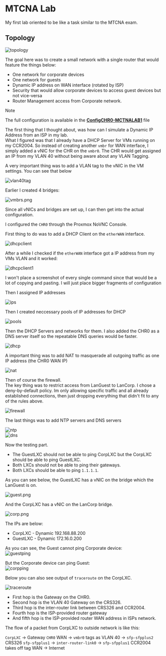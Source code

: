 # MTCNA Lab

My first lab oriented to be like a task similar to the MTCNA exam.

## Topology

![topology](./topology.png)


The goal here was to create a small network with a single router that would feature the things below:
*   One network for corporate devices
*   One network for guests
*   Dynamic IP address on WAN interface (rotated by ISP)
*   Security that would allow corporate devices to access guest devices but not vice-versa
*   Router Management access from Corporate network.

> [!NOTE] 
> The full configuration is available in the **[ConfigCHR0-MCTNALAB1](./ConfigCHR0-MTNALAB1.rsc)** file


The first thing that I thought about, was how can I simulate a Dynamic IP Address from an ISP in my lab.  
What I figured was that I already have a DHCP Server for VMs running on my CCR2004. 
So instead of creating another `vmbr` for WAN interface, I simply added a vNIC for the CHR on the `vmbr0`. 
The CHR would get assigned an IP from my VLAN 40 without being aware about any VLAN Tagging.  

A very important thing was to add a VLAN tag to the vNIC in the VM settings. You can see that below  

![vlan40tag](./vlan40tag.png)

Earlier I created 4 bridges:   


![vmbrs.png](./vmbrs.png)  

Since all vNICs and bridges are set up, I can then get into the actual configuration.  

I configured the `CHR0` through the Proxmox NoVNC Console.   

First thing to do was to add a DHCP Client on the `etherWAN` interface.

![dhcpclient](./dhcpclient.png)  

After a while I checked if the `etherWAN` interface got a IP address from my VMs VLAN and it worked:  

![dhcpclient1](./dhcpclientip.png)  

I won't place a screenshot of every single command since that would be a lot of copying and pasting. I will just place bigger fragments of configuration  

Then I assigned IP addresses

![ips](./ips.png)

Then I created neccessary pools of IP addresses for DHCP  

![pools](./pools.png)   

Then the DHCP Servers and networks for them. I also added the CHR0 as a DNS server itself so the repeatable DNS queries would be faster.  

![dhcp](./dhcp.png)   

A important thing was to add NAT to masquerade all outgoing traffic as one IP address (the CHR0 WAN IP)  

![nat](./nat.png)   

Then of course the firewall.  
The key thing was to restrict access from LanGuest to LanCorp. I chose a deny-by-default policy. Im only allowing specific traffic and all already established connections, then just dropping everything that didn't fit to any of the rules above.  

![firewall](./firewall.png)  

The last things was to add NTP servers and DNS servers  

![ntp](./ntp.png)   
![dns](./dns.png)  

Now the testing part.

* The GuestLXC should not be able to ping CorpLXC but the CorpLXC should be able to ping GuestLXC.  
* Both LXCs should not be able to ping their gateways.
* Both LXCs should be able to ping `1.1.1.1`.

As you can see below, the GuestLXC has a vNIC on the bridge which the LanGuest is on.  

![guest.png](./guest.png)  

And the CorpLXC has a vNIC on the LanCorp bridge.   

![corp.png](./corp.png)  


The IPs are below:
*   CorpLXC - Dynamic 192.168.88.200
*   GuestLXC - Dynamic 172.16.0.200  

As you can see, the Guest cannot ping Corporate device:  
![guestping](./guestping.png)  

But the Corporate device can ping Guest:  
![corpping](./corpping.png)  


Below you can also see output of `traceroute` on the CorpLXC.   

![traceroute](./traceroute.png)

*   First hop is the Gateway on the CHR0.
*   Second hop is the VLAN 40 Gateway on the CRS326.
*   Third hop is the inter-router link between CRS326 and CCR2004.
*   Fourth hop is the ISP-provided router gateway
*   And fifth hop is the ISP-provided router WAN address in ISPs network.

The flow of a packet from CorpLXC to outside network is like this:  

`CorpLXC` -> Gateway `CHR0` WAN -> `vmbr0` tags as VLAN 40 -> `sfp-sfpplus2` CRS326 `sfp-sfpplus1` -> `inter-router-link0` -> `sfp-sfpplus1` CCR2004 takes off tag WAN -> Internet 

